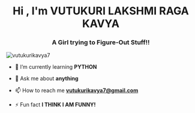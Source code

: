 <h1 align="center">Hi , I'm VUTUKURI LAKSHMI RAGA KAVYA</h1>
<h3 align="center">A Girl trying to Figure-Out Stuff!!</h3>

<p align="left"> <img src="https://komarev.com/ghpvc/?username=vutukurikavya7&label=Profile%20views&color=0e75b6&style=flat" alt="vutukurikavya7" /> </p>

- 🌱 I’m currently learning **PYTHON**

- 💬 Ask me about **anything**

- 📫 How to reach me **vutukurikavya7@gmail.com**

- ⚡ Fun fact **I THINK I AM FUNNY!**


